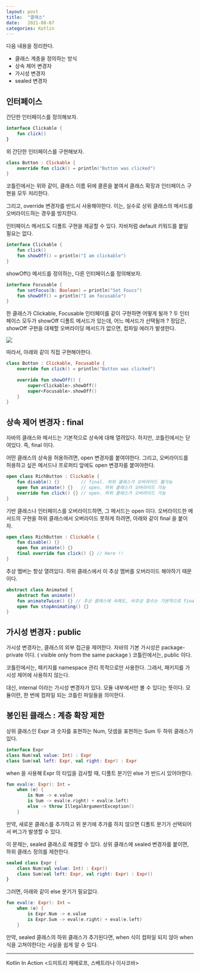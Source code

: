 ```yaml
---
layout: post 
title:  "클래스"
date:   2021-08-07 
categories: Kotlin
---
```


다음 내용을 정리한다.

- 클래스 계층을 정의하는 방식
- 상속 제어 변경자
- 가시성 변경자
- sealed 변경자

## 인터페이스

간단한 인터페이스를 정의해보자.

```kotlin
interface Clickable {
    fun click()
}
```

위 간단한 인터페이스를 구현해보자.

```kotlin
class Button : Clickable {
    override fun click() = println("Button was clicked")
}
```

코틀린에서는 위와 같이, 
클래스 이름 뒤에 콜론을 붙여서 클래스 확장과 인터페이스 구현을 모두 처리한다.

그리고, override 변경자를 반드시 사용해야한다.
이는, 실수로 상위 클래스의 메서드를 오버라이드하는 경우를 방지한다.

인터페이스 메서드도 디폴트 구현을 제공할 수 있다. 
자바처럼 default 키워드를 붙일 필요는 없다.

```kotlin
interface Clickable {
    fun click()
    fun showOff() = println("I am clickable")
}
```

showOff() 메서드를 정의하는, 다른 인터페이스를 정의해보자.

```kotlin
interface Focusable {
    fun setFocus(b: Boolean) = println("Set Foucs")
    fun showOff() = println("I am focusable")
}
```

한 클래스가 Clickable, Focusable 인터페이를 같이 구현하면 어떻게 될까 ?
두 인터페이스 모두가 showOff 디폴트 메서드가 있는데, 어느 메서드가 선택될까 ?
정답은, showOff 구현을 대체할 오버라이딩 메서드가 없으면, 컴파일 에러가 발생한다.

![](/image/kotlin-interface-many-default-method.png)

따라서, 아래와 같이 직접 구현해야한다.

```kotlin
class Button : Clickable, Focusable {
    override fun click() = println("Button was clicked")
    
    override fun showOff() {
        super<Clickable>.showOff()
        super<Focusable>.showOff()
    }
}
```

## 상속 제어 변경자 : final 

자바의 클래스와 메서드는 기본적으로 상속에 대해 열려있다.
하지만, 코틀린에서는 닫여있다. 즉, final 이다.

어떤 클래스의 상속을 허용하려면, open 변경자를 붙여야한다.
그리고, 오버라이드를 허용하고 싶은 메서드나 프로퍼티 앞에도 open 변경자를 붙여야한다.

```kotlin
open class RichButton : Clickable {
    fun disable() {}        // final. 하위 클래스가 오버라이드 불가능
    open fun animate() {}   // open. 하위 클래스가 오버라이드 가능
    override fun click() {} // open. 하위 클래스가 오버라이드 가능
}
```

기반 클래스나 인터페이스를 오버라이드하면, 그 메서드는 open 이다.
오버라이드한 메서드의 구현을 하위 클래스에서 오버라이드 못하게 하려면, 
아래와 같이 final 을 붙이자.

```kotlin
open class RichButton : Clickable {
    fun disable() {}
    open fun animate() {}
    final override fun click() {} // Here !!
}
```

추상 멤버는 항상 열려있다. 
하위 클래스에서 이 추상 멤버를 오버라이드 해야하기 때문이다.

```kotlin
abstract class Animated {
    abstract fun animate()
    fun animateTwice() {} // 추상 클래스에 속해도, 비추상 함수는 기본적으로 final
    open fun stopAnimating() {}
}
```

## 가시성 변경자 : public

가시성 변경자는, 클래스의 외부 접근을 제어한다.
자바의 기본 가시성은 package-private 이다. ( visible only from the same package )
코틀린에서는, public 이다.

코틀린에서는, 패키지를 namespace 관리 목적으로만 사용한다.
그래서, 패키지를 가시성 제어에 사용하지 않는다.

대신, internal 이라는 가시성 변경자가 있다.
모듈 내부에서만 볼 수 있다는 뜻이다.
모듈이란, 한 번에 컴파일 되는 코틀린 파일들을 의미한다.

## 봉인된 클래스 : 계층 확장 제한

상위 클래스인 Expr 과 
숫자를 표현하는 Num, 덧셈을 표현하는 Sum 두 하위 클래스가 있다.

```kotlin
interface Expr
class Num(val value: Int) : Expr
class Sum(val left: Expr, val right: Expr) : Expr
```

when 을 사용해 Expr 의 타입을 검사할 때, 
디폴트 분기인 else 가 반드시 있어야한다.

```kotlin
fun eval(e: Expr): Int =
    when (e) {
        is Num -> e.value
        is Sum -> eval(e.right) + eval(e.left)
        else -> throw IllegalArgumentException()
    }
```

만약, 새로운 클래스를 추가하고 위 분기에 추가를 하지 않으면
디폴트 분기가 선택되어서 버그가 발생할 수 있다.

이 문제는, sealed 클래스로 해결할 수 있다.
상위 클래스에 sealed 변경자를 붙이면, 하위 클래스 정의를 제한한다.

```kotlin
sealed class Expr {
    class Num(val value: Int) : Expr()
    class Sum(val left: Expr, val right: Expr) : Expr()
}
```

그러면, 아래와 같이 else 분기가 필요없다.

```kotlin
fun eval(e: Expr): Int =
    when (e) {
        is Expr.Num -> e.value
        is Expr.Sum -> eval(e.right) + eval(e.left)
    }
```

만약, sealed 클래스의 하위 클래스가 추가된다면, 
when 식이 컴파일 되지 않아 when 식을 고쳐야한다는 사실을 쉽게 알 수 있다.

---
Kotlin In Action <드미트리 제메로프, 스베트라나 이사코바>

